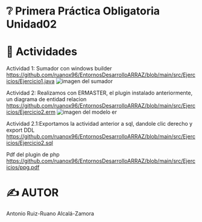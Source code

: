 # ❔ Primera Práctica Obligatoria Unidad02


# 📜 Actividades
Actividad 1: Sumador con windows builder https://github.com/ruanox96/EntornosDesarrolloARRAZ/blob/main/src/Ejercicios/Ejercicio1.java
![imagen del sumador](https://i.imgur.com/SQE6fTE.jpg)

Actividad 2: Realizamos con ERMASTER, el plugin instalado anteriormente, un diagrama de entidad relacion https://github.com/ruanox96/EntornosDesarrolloARRAZ/blob/main/src/Ejercicios/Ejercicio2.erm
![imagen del modelo er](https://i.imgur.com/AFFamwt.jpg)

Actividad 2.1:Exportamos la actividad anterior a sql, dandole clic derecho y export DDL https://github.com/ruanox96/EntornosDesarrolloARRAZ/blob/main/src/Ejercicios/Ejercicio2.sql

Pdf del plugin de php
https://github.com/ruanox96/EntornosDesarrolloARRAZ/blob/main/src/Ejercicios/ppg.pdf

# ✍️ AUTOR
Antonio Ruiz-Ruano Alcalá-Zamora
